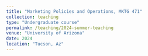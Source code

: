```yaml
---
title: "Marketing Policies and Operations, MKTG 471"
collection: teaching
type: "Undergraduate course"
permalink: /teaching/2024-summer-teaching
venue: "University of Arizona"
date: 2024
location: "Tucson, Az"
---
```


